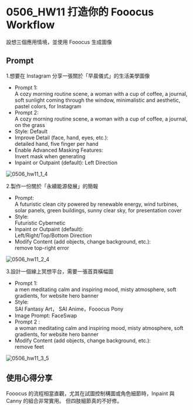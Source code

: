 # 0506_HW11 打造你的 Fooocus Workflow
設想三個應用情境，並使用 Fooocus 生成圖像

## Prompt

1.想要在 Instagram 分享一張關於「早晨儀式」的生活美學圖像
- Prompt 1:  
A cozy morning routine
scene, a woman with a cup of
coffee, a journal, soft sunlight
coming through the window,
minimalistic and aesthetic,
pastel colors, for Instagram
- Prompt 2:  
A cozy morning routine
scene, a woman with a cup of
coffee, a journal, on the grass
- Style: Default
- Improve Detail (face, hand,
eyes, etc.):  
detailed hand, five finger per
hand
- Enable Advanced Masking
Features:  
Invert mask when generating
- Inpaint or Outpaint (default):  Left Direction

![0506_hw11_1_4](https://github.com/user-attachments/assets/770a34f6-d842-4427-9840-3c0b2d014909)

2.製作一份關於「永續能源發展」的簡報
- Prompt:  
A futuristic clean city
powered by renewable energy,
wind turbines, solar panels,
green buildings, sunny clear
sky, for presentation cover
- Style:  
Futuristic Cybernetic
- Inpaint or Outpaint (default):  
Left/Right/Top/Bottom Direction
- Modify Content (add objects,
change background, etc.):  
remove top-right error

![0506_hw11_2_4](https://github.com/user-attachments/assets/d04f9ba2-98ed-4d0b-8b05-38826ecfdb53)


3.設計一個線上冥想平台，需要一張首頁橫幅圖
- Prompt 1:  
a men meditating
calm and inspiring mood,
misty atmosphere, soft
gradients, for website hero
banner
- Style:  
SAI Fantasy Art，
SAI Anime，Fooocus Pony
- Image Prompt: FaceSwap
- Prompt 2 :  
a woman meditating
calm and inspiring mood,
misty atmosphere, soft
gradients, for website hero
banner
- Modify Content (add
objects, change
background, etc.):  
remove feet

![0506_hw11_3_5](https://github.com/user-attachments/assets/4da3f857-8350-4356-94ef-f172cd19821a)


## 使用心得分享
Fooocus 的流程相當直觀，尤其在試圖控制構圖或角色細節時，Inpaint 與 Canny 的組合非常實用。
但四肢細節真的不好修。
